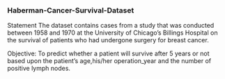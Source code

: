 ### Haberman-Cancer-Survival-Dataset

Statement
The dataset contains cases from a study that was conducted between 1958 and 1970 at the University of Chicago’s Billings Hospital on the survival of patients who had undergone surgery for breast cancer.

Objective:
To predict whether a patient will survive after 5 years or not based upon the patient’s age,his/her operation_year and the number of positive lymph nodes.
